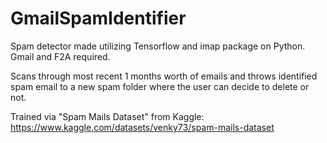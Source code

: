 # GmailSpamIdentifier

Spam detector made utilizing Tensorflow and imap package on Python. Gmail and F2A required.

Scans through most recent 1 months worth of emails and throws identified spam email to a new spam folder where the user can decide to delete or not.

Trained via "Spam Mails Dataset" from Kaggle: https://www.kaggle.com/datasets/venky73/spam-mails-dataset
